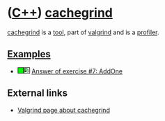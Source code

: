 # ([C++](Cpp.md)) [cachegrind](CppCachegrind.md)

[cachegrind](CppCachegrind.md) is a [tool](CppTool.md), 
part of [valgrind](CppValgrind.md) and is a [profiler](CppProfiler.md).

## [Examples](CppExample.md)

 * ![OKAY](PicGreen.png)![Qt Creator](PicQtCreator.png) [Answer of exercise \#7: AddOne](CppExerciseAddOneAnswer.md)

## External links
 
 * [Valgrind page about cachegrind](http://valgrind.org/info/tools.html#cachegrind)
